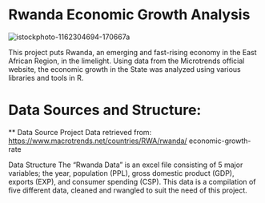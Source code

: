 # Rwanda Economic Growth Analysis
![istockphoto-1162304694-170667a](https://github.com/InnocentNovart/Rwanda_Economic_Growth_Analysis/assets/119023979/480f571f-69cd-4149-9bd2-c9e37fab0a9d)

This project puts Rwanda, an emerging and fast-rising economy in the East African Region, in the limelight. Using data from the Microtrends official website, the economic growth in the State was analyzed using various libraries and tools in R.

# Data Sources and Structure:

** Data Source Project Data retrieved from:
https://www.macrotrends.net/countries/RWA/rwanda/
economic-growth-rate

Data Structure The “Rwanda Data” is an excel file consisting
of 5 major variables; the year, population (PPL), gross
domestic product (GDP), exports (EXP), and consumer
spending (CSP). This data is a compilation of five different
data, cleaned and rwangled to suit the need of this project.
